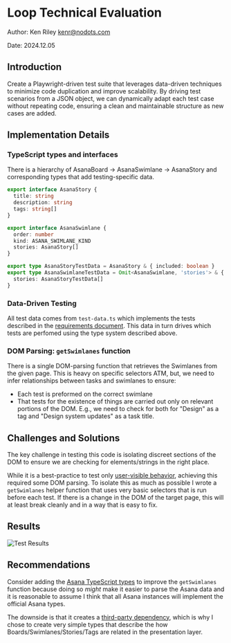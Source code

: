 # Loop Technical Evaluation

Author: Ken Riley <kenr@nodots.com>

Date: 2024.12.05

## Introduction

Create a Playwright-driven test suite that leverages data-driven techniques to minimize code duplication and improve scalability. By driving test scenarios from a JSON object, we can dynamically adapt each test case without repeating code, ensuring a clean and maintainable structure as new cases are added.

## Implementation Details

### TypeScript types and interfaces

There is a hierarchy of AsanaBoard -> AsanaSwimlane -> AsanaStory and corresponding types that add testing-specific data.

```typescript
export interface AsanaStory {
  title: string
  description: string
  tags: string[]
}

export interface AsanaSwimlane {
  order: number
  kind: ASANA_SWIMLANE_KIND
  stories: AsanaStory[]
}

export type AsanaStoryTestData = AsanaStory & { included: boolean }
export type AsanaSwimlaneTestData = Omit<AsanaSwimlane, 'stories'> & {
  stories: AsanaStoryTestData[]
}
```

### Data-Driven Testing

All test data comes from `test-data.ts` which implements the tests described in the [requirements document](https://docs.google.com/document/d/1oGwPbnNImNIlEkwdMcBCUhgQEPclkDss8iFZP2A8AQ0/edit?tab=t.0). This data in turn drives which tests are perfomed using the type system described above.

### DOM Parsing: `getSwimlanes` function

There is a single DOM-parsing function that retrieves the Swimlanes from the given page. This is heavy on specific selectors ATM, but, we need to infer relationships between tasks and swimlanes to ensure:

- Each test is preformed on the correct swimlane
- That tests for the existence of things are carried out only on relevant portions of the DOM. E.g., we need to check for both for "Design" as a tag and "Design system updates" as a task title.

## Challenges and Solutions

The key challenge in testing this code is isolating discreet sections of the DOM to ensure we are checking for elements/strings in the right place.

While it is a best-practice to test only [user-visible behavior](https://playwright.dev/docs/best-practices#test-user-visible-behavior), achieving this required some DOM parsing. To isolate this as much as possible I wrote a `getSwimlanes` helper function that uses very basic selectors that is run before each test. If there is a change in the DOM of the target page, this will at least break cleanly and in a way that is easy to fix.

## Results

![Test Results](./playwright-report/results.png)

## Recommendations

Consider adding the [Asana TypeScript types](https://www.npmjs.com/package/@types/asana) to improve the `getSwimlanes` function because doing so _might_ make it easier to parse the Asana data and it is reasonable to assume I think that all Asana instances will implement the official Asana types.

The downside is that it creates a [third-party dependency](https://playwright.dev/docs/best-practices#avoid-testing-third-party-dependencies), which is why I chose to create very simple types that describe the how Boards/Swimlanes/Stories/Tags are related in the presentation layer.
